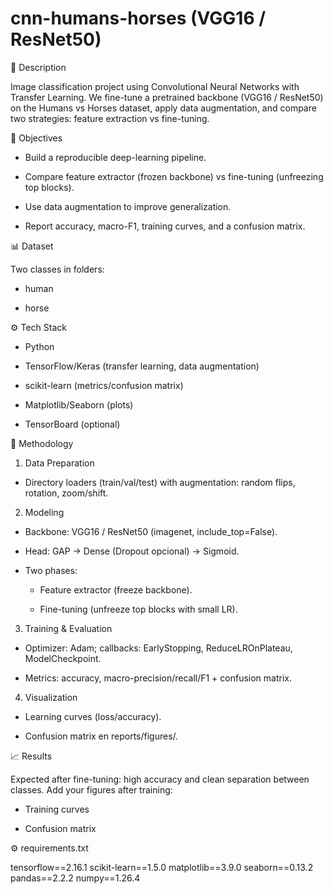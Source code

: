 # cnn-humans-horses (VGG16 / ResNet50)

📌 Description

Image classification project using Convolutional Neural Networks with Transfer Learning.
We fine-tune a pretrained backbone (VGG16 / ResNet50) on the Humans vs Horses dataset, apply data augmentation, and compare two strategies: feature extraction vs fine-tuning.

🎯 Objectives

- Build a reproducible deep-learning pipeline.

- Compare feature extractor (frozen backbone) vs fine-tuning (unfreezing top blocks).

- Use data augmentation to improve generalization.

- Report accuracy, macro-F1, training curves, and a confusion matrix.

📊 Dataset

Two classes in folders:

- human

- horse
  
⚙️ Tech Stack

- Python

- TensorFlow/Keras (transfer learning, data augmentation)

- scikit-learn (metrics/confusion matrix)

- Matplotlib/Seaborn (plots)

- TensorBoard (optional)

🔎 Methodology

1. Data Preparation

-  Directory loaders (train/val/test) with augmentation: random flips, rotation, zoom/shift.

2. Modeling

- Backbone: VGG16 / ResNet50 (imagenet, include_top=False).

- Head: GAP → Dense (Dropout opcional) → Sigmoid.

- Two phases:

    * Feature extractor (freeze backbone).

    * Fine-tuning (unfreeze top blocks with small LR).

3. Training & Evaluation

- Optimizer: Adam; callbacks: EarlyStopping, ReduceLROnPlateau, ModelCheckpoint.

- Metrics: accuracy, macro-precision/recall/F1 + confusion matrix.

4. Visualization

- Learning curves (loss/accuracy).

- Confusion matrix en reports/figures/.

📈 Results

Expected after fine-tuning: high accuracy and clean separation between classes.
Add your figures after training:

- Training curves

- Confusion matrix


⚙️ requirements.txt

tensorflow==2.16.1
scikit-learn==1.5.0
matplotlib==3.9.0
seaborn==0.13.2
pandas==2.2.2
numpy==1.26.4


